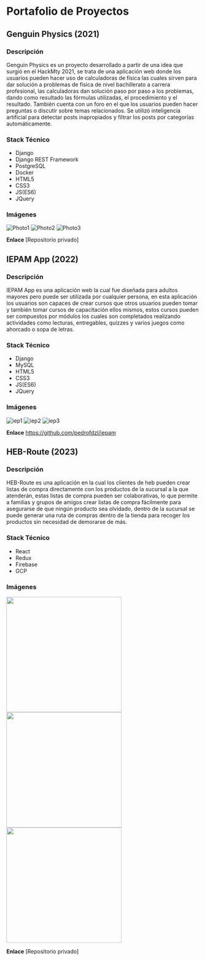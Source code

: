 # Portafolio de Proyectos

## Genguin Physics (2021)
### Descripción
Genguin Physics es un proyecto desarrollado a partir de una idea que surgió en el HackMty 2021, se trata de una aplicación web donde los usuarios pueden hacer uso de calculadoras de física las cuales sirven para dar solución a problemas de física de nivel bachillerato a carrera profesional, las calculadoras dan solución paso por paso a los problemas, dando como resultado las fórmulas utilizadas, el procedimiento y el resultado. También cuenta con un foro en el que los usuarios pueden hacer preguntas o discutir sobre temas relacionados. Se utilizó inteligencia artificial para detectar posts inapropiados y filtrar los posts por categorías automáticamente.

### Stack Técnico
+ Django
+ Django REST Framework
+ PostgreSQL
+ Docker
+ HTML5
+ CSS3
+ JS(ES6)
+ JQuery

### Imágenes

![Photo1](https://github.com/Genguin-Corporation/genguin-physics-3.0/assets/77637841/34dc6757-1e09-4f79-91d3-889ec583cf5a)
![Photo2](https://github.com/Genguin-Corporation/genguin-physics-3.0/assets/77637841/444cddca-e7f1-4902-b3cb-eb8d0732637e)
![Photo3](https://github.com/Genguin-Corporation/genguin-physics-3.0/assets/77637841/49b411fd-6fa5-4eb5-bf4c-a8ca28b9a5ce)

**Enlace** [Repositorio privado]

## IEPAM App (2022)
### Descripción
IEPAM App es una aplicación web la cual fue diseñada para adultos mayores pero puede ser utilizada por cualquier persona, en esta aplicación los usuarios son capaces de crear cursos que otros usuarios pueden tomar y también tomar cursos de capacitación ellos mismos, estos cursos pueden ser compuestos por módulos los cuales son completados realizando actividades como lecturas, entregables, quizzes y varios juegos como ahorcado o sopa de letras.

### Stack Técnico
+ Django
+ MySQL
+ HTML5
+ CSS3
+ JS(ES6)
+ JQuery

### Imágenes

![iep1](https://github.com/Genguin-Corporation/genguin-physics-3.0/assets/77637841/248dbdfb-0906-4615-aed7-3dfd3ba0d23d)
![iep2](https://github.com/Genguin-Corporation/genguin-physics-3.0/assets/77637841/9504de17-4569-448a-bee0-32974cbeab31)
![iep3](https://github.com/Genguin-Corporation/genguin-physics-3.0/assets/77637841/65e431ba-9e77-40ad-bf0d-d9a15c90b742)

**Enlace** https://github.com/pedrofdzl/iepam

## HEB-Route (2023)
### Descripción
HEB-Route es una aplicación en la cual los clientes de heb pueden crear listas de compra directamente con los productos de la sucursal a la que atenderán, estas listas de compra pueden ser colaborativas, lo que permite a familias y grupos de amigos crear listas de compra fácilmente para asegurarse de que ningún producto sea olvidado, dentro de la sucursal se puede generar una ruta de compras dentro de la tienda para recoger los productos sin necesidad de demorarse de más.

### Stack Técnico
+ React
+ Redux
+ Firebase
+ GCP

### Imágenes

<div class="row">
  <img src="https://github.com/Genguin-Corporation/genguin-physics-3.0/assets/77637841/4494574f-0a70-4d48-9bc5-4a8840b467df" width="300">
  <img src="https://github.com/Genguin-Corporation/genguin-physics-3.0/assets/77637841/2a9a566a-71ab-465e-b236-56e9dbcd64f3" width="300">
  <img src="https://github.com/Genguin-Corporation/genguin-physics-3.0/assets/77637841/c3fe7298-1f4b-4fa9-b6a5-1aaf5b2a88c8" width="300">
</div>

**Enlace** [Repositorio privado]
